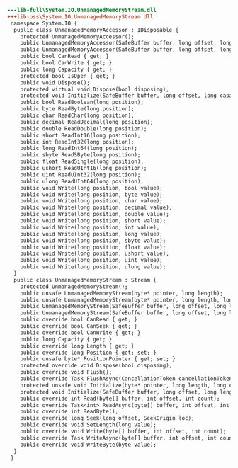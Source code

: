﻿```diff
---lib-full\System.IO.UnmanagedMemoryStream.dll
+++lib-oss\System.IO.UnmanagedMemoryStream.dll
 namespace System.IO {
  public class UnmanagedMemoryAccessor : IDisposable {
    protected UnmanagedMemoryAccessor();
    public UnmanagedMemoryAccessor(SafeBuffer buffer, long offset, long capacity);
    public UnmanagedMemoryAccessor(SafeBuffer buffer, long offset, long capacity, FileAccess access);
    public bool CanRead { get; }
    public bool CanWrite { get; }
    public long Capacity { get; }
    protected bool IsOpen { get; }
    public void Dispose();
    protected virtual void Dispose(bool disposing);
    protected void Initialize(SafeBuffer buffer, long offset, long capacity, FileAccess access);
    public bool ReadBoolean(long position);
    public byte ReadByte(long position);
    public char ReadChar(long position);
    public decimal ReadDecimal(long position);
    public double ReadDouble(long position);
    public short ReadInt16(long position);
    public int ReadInt32(long position);
    public long ReadInt64(long position);
    public sbyte ReadSByte(long position);
    public float ReadSingle(long position);
    public ushort ReadUInt16(long position);
    public uint ReadUInt32(long position);
    public ulong ReadUInt64(long position);
    public void Write(long position, bool value);
    public void Write(long position, byte value);
    public void Write(long position, char value);
    public void Write(long position, decimal value);
    public void Write(long position, double value);
    public void Write(long position, short value);
    public void Write(long position, int value);
    public void Write(long position, long value);
    public void Write(long position, sbyte value);
    public void Write(long position, float value);
    public void Write(long position, ushort value);
    public void Write(long position, uint value);
    public void Write(long position, ulong value);
  }
  public class UnmanagedMemoryStream : Stream {
    protected UnmanagedMemoryStream();
    public unsafe UnmanagedMemoryStream(byte* pointer, long length);
    public unsafe UnmanagedMemoryStream(byte* pointer, long length, long capacity, FileAccess access);
    public UnmanagedMemoryStream(SafeBuffer buffer, long offset, long length);
    public UnmanagedMemoryStream(SafeBuffer buffer, long offset, long length, FileAccess access);
    public override bool CanRead { get; }
    public override bool CanSeek { get; }
    public override bool CanWrite { get; }
    public long Capacity { get; }
    public override long Length { get; }
    public override long Position { get; set; }
    public unsafe byte* PositionPointer { get; set; }
    protected override void Dispose(bool disposing);
    public override void Flush();
    public override Task FlushAsync(CancellationToken cancellationToken);
    protected unsafe void Initialize(byte* pointer, long length, long capacity, FileAccess access);
    protected void Initialize(SafeBuffer buffer, long offset, long length, FileAccess access);
    public override int Read(byte[] buffer, int offset, int count);
    public override Task<int> ReadAsync(byte[] buffer, int offset, int count, CancellationToken cancellationToken);
    public override int ReadByte();
    public override long Seek(long offset, SeekOrigin loc);
    public override void SetLength(long value);
    public override void Write(byte[] buffer, int offset, int count);
    public override Task WriteAsync(byte[] buffer, int offset, int count, CancellationToken cancellationToken);
    public override void WriteByte(byte value);
  }
 }
```
